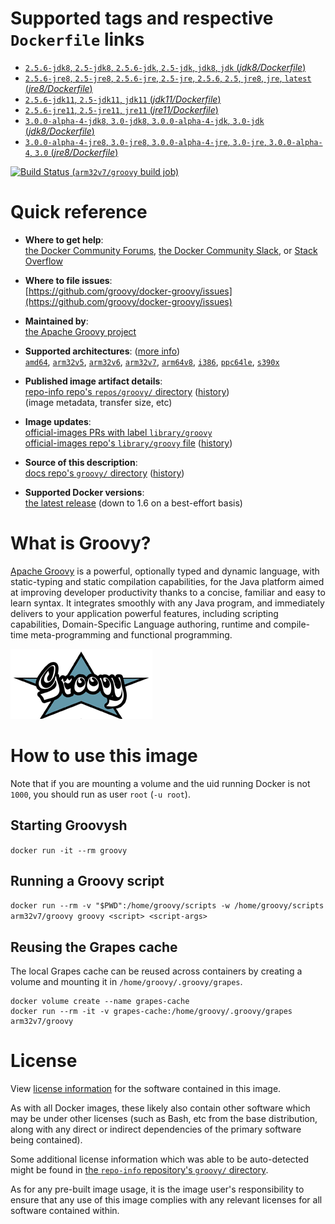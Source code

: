 <!--

********************************************************************************

WARNING:

    DO NOT EDIT "groovy/README.md"

    IT IS AUTO-GENERATED

    (from the other files in "groovy/" combined with a set of templates)

********************************************************************************

-->

# Supported tags and respective `Dockerfile` links

-	[`2.5.6-jdk8`, `2.5-jdk8`, `2.5.6-jdk`, `2.5-jdk`, `jdk8`, `jdk` (*jdk8/Dockerfile*)](https://github.com/groovy/docker-groovy/blob/65e8534ddfec8bf91f1a0b6309dfc82ab7fb5f98/jdk8/Dockerfile)
-	[`2.5.6-jre8`, `2.5-jre8`, `2.5.6-jre`, `2.5-jre`, `2.5.6`, `2.5`, `jre8`, `jre`, `latest` (*jre8/Dockerfile*)](https://github.com/groovy/docker-groovy/blob/65e8534ddfec8bf91f1a0b6309dfc82ab7fb5f98/jre8/Dockerfile)
-	[`2.5.6-jdk11`, `2.5-jdk11`, `jdk11` (*jdk11/Dockerfile*)](https://github.com/groovy/docker-groovy/blob/65e8534ddfec8bf91f1a0b6309dfc82ab7fb5f98/jdk11/Dockerfile)
-	[`2.5.6-jre11`, `2.5-jre11`, `jre11` (*jre11/Dockerfile*)](https://github.com/groovy/docker-groovy/blob/65e8534ddfec8bf91f1a0b6309dfc82ab7fb5f98/jre11/Dockerfile)
-	[`3.0.0-alpha-4-jdk8`, `3.0-jdk8`, `3.0.0-alpha-4-jdk`, `3.0-jdk` (*jdk8/Dockerfile*)](https://github.com/groovy/docker-groovy/blob/192832ebac6c015df49359d49dc77557e1fccb8b/jdk8/Dockerfile)
-	[`3.0.0-alpha-4-jre8`, `3.0-jre8`, `3.0.0-alpha-4-jre`, `3.0-jre`, `3.0.0-alpha-4`, `3.0` (*jre8/Dockerfile*)](https://github.com/groovy/docker-groovy/blob/192832ebac6c015df49359d49dc77557e1fccb8b/jre8/Dockerfile)

[![Build Status](https://doi-janky.infosiftr.net/job/multiarch/job/arm32v7/job/groovy/badge/icon) (`arm32v7/groovy` build job)](https://doi-janky.infosiftr.net/job/multiarch/job/arm32v7/job/groovy/)

# Quick reference

-	**Where to get help**:  
	[the Docker Community Forums](https://forums.docker.com/), [the Docker Community Slack](https://blog.docker.com/2016/11/introducing-docker-community-directory-docker-community-slack/), or [Stack Overflow](https://stackoverflow.com/search?tab=newest&q=docker)

-	**Where to file issues**:  
	[https://github.com/groovy/docker-groovy/issues](https://github.com/groovy/docker-groovy/issues)

-	**Maintained by**:  
	[the Apache Groovy project](https://github.com/groovy/docker-groovy)

-	**Supported architectures**: ([more info](https://github.com/docker-library/official-images#architectures-other-than-amd64))  
	[`amd64`](https://hub.docker.com/r/amd64/groovy/), [`arm32v5`](https://hub.docker.com/r/arm32v5/groovy/), [`arm32v6`](https://hub.docker.com/r/arm32v6/groovy/), [`arm32v7`](https://hub.docker.com/r/arm32v7/groovy/), [`arm64v8`](https://hub.docker.com/r/arm64v8/groovy/), [`i386`](https://hub.docker.com/r/i386/groovy/), [`ppc64le`](https://hub.docker.com/r/ppc64le/groovy/), [`s390x`](https://hub.docker.com/r/s390x/groovy/)

-	**Published image artifact details**:  
	[repo-info repo's `repos/groovy/` directory](https://github.com/docker-library/repo-info/blob/master/repos/groovy) ([history](https://github.com/docker-library/repo-info/commits/master/repos/groovy))  
	(image metadata, transfer size, etc)

-	**Image updates**:  
	[official-images PRs with label `library/groovy`](https://github.com/docker-library/official-images/pulls?q=label%3Alibrary%2Fgroovy)  
	[official-images repo's `library/groovy` file](https://github.com/docker-library/official-images/blob/master/library/groovy) ([history](https://github.com/docker-library/official-images/commits/master/library/groovy))

-	**Source of this description**:  
	[docs repo's `groovy/` directory](https://github.com/docker-library/docs/tree/master/groovy) ([history](https://github.com/docker-library/docs/commits/master/groovy))

-	**Supported Docker versions**:  
	[the latest release](https://github.com/docker/docker-ce/releases/latest) (down to 1.6 on a best-effort basis)

# What is Groovy?

[Apache Groovy](http://groovy-lang.org/) is a powerful, optionally typed and dynamic language, with static-typing and static compilation capabilities, for the Java platform aimed at improving developer productivity thanks to a concise, familiar and easy to learn syntax. It integrates smoothly with any Java program, and immediately delivers to your application powerful features, including scripting capabilities, Domain-Specific Language authoring, runtime and compile-time meta-programming and functional programming.

![logo](https://raw.githubusercontent.com/docker-library/docs/bb5fc730ed18c45d86425f9fa4265d50cb795ec8/groovy/logo.png)

# How to use this image

Note that if you are mounting a volume and the uid running Docker is not `1000`, you should run as user `root` (`-u root`).

## Starting Groovysh

`docker run -it --rm groovy`

## Running a Groovy script

`docker run --rm -v "$PWD":/home/groovy/scripts -w /home/groovy/scripts arm32v7/groovy groovy <script> <script-args>`

## Reusing the Grapes cache

The local Grapes cache can be reused across containers by creating a volume and mounting it in `/home/groovy/.groovy/grapes`.

```console
docker volume create --name grapes-cache
docker run --rm -it -v grapes-cache:/home/groovy/.groovy/grapes arm32v7/groovy
```

# License

View [license information](http://www.apache.org/licenses/LICENSE-2.0.html) for the software contained in this image.

As with all Docker images, these likely also contain other software which may be under other licenses (such as Bash, etc from the base distribution, along with any direct or indirect dependencies of the primary software being contained).

Some additional license information which was able to be auto-detected might be found in [the `repo-info` repository's `groovy/` directory](https://github.com/docker-library/repo-info/tree/master/repos/groovy).

As for any pre-built image usage, it is the image user's responsibility to ensure that any use of this image complies with any relevant licenses for all software contained within.
